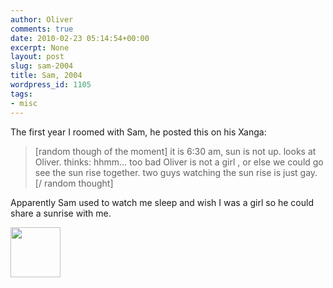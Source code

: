 ```yaml
---
author: Oliver
comments: true
date: 2010-02-23 05:14:54+00:00
excerpt: None
layout: post
slug: sam-2004
title: Sam, 2004
wordpress_id: 1105
tags:
- misc
---
```


The first year I roomed with Sam, he posted this on his Xanga:

<blockquote>[random though of the moment] it is 6:30 am, sun is not up. looks at Oliver.
thinks: hhmm... too bad Oliver is not a girl , or else we could go see the sun
rise together. two guys watching the sun rise is just gay. [/ random thought]</blockquote>

Apparently Sam used to watch me sleep and wish I was a girl so he could share a sunrise with me.

<a href="http://www.owiber.com/?attachment_id=1107" rel="attachment wp-att-1107"><img src="http://www.owiber.com/wp-content/uploads/2010/02/Photo-on-2010-02-22-at-23.12-80x80.jpg" alt="" title="Photo on 2010-02-22 at 23.12" width="80" height="80" class="alignnone size-thumbnail wp-image-1107" /></a>